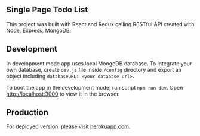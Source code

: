 ## Single Page Todo List

This project was built with React and Redux calling RESTful API created with Node, Express, MongoDB.

## Development

In development mode app uses local MongoDB database. To integrate your own database, create `dev.js` file inside `/config` directory and export an object including `databaseURL: <your database url>`.

To boot the app in the development mode, run script `npm run dev`.
Open [http://localhost:3000](http://localhost:3000) to view it in the browser.

## Production

For deployed version, please visit [herokuapp.com](https://fullstack-single-page-todo-app.herokuapp.com/).
